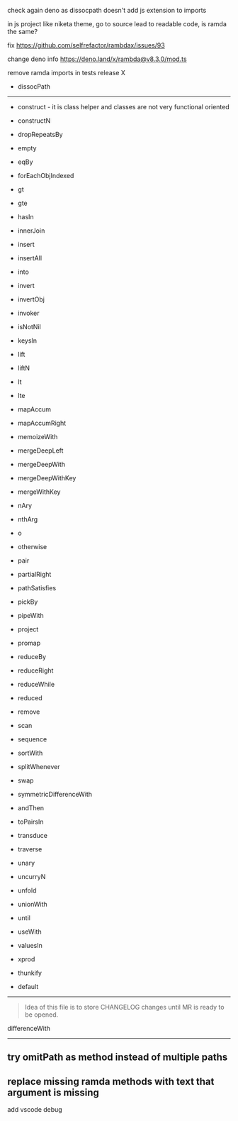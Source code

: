 check again deno as dissocpath doesn't add js extension to imports

in js project like niketa theme, go to source lead to readable code, is ramda the same?

fix https://github.com/selfrefactor/rambdax/issues/93

change deno info https://deno.land/x/rambda@v8.3.0/mod.ts

remove ramda imports in tests
release X

- dissocPath

---
- construct - it is class helper and classes are not very functional oriented
- constructN

- dropRepeatsBy
- empty
- eqBy
- forEachObjIndexed
- gt
- gte
- hasIn

- innerJoin
- insert
- insertAll
- into
- invert
- invertObj
- invoker
- isNotNil

- keysIn
- lift
- liftN
- lt
- lte
- mapAccum
- mapAccumRight
- memoizeWith
- mergeDeepLeft
- mergeDeepWith
- mergeDeepWithKey
- mergeWithKey

- nAry
- nthArg
- o
- otherwise
- pair
- partialRight
- pathSatisfies
- pickBy
- pipeWith
- project
- promap

- reduceBy
- reduceRight
- reduceWhile
- reduced
- remove
- scan
- sequence
- sortWith
- splitWhenever
- swap
- symmetricDifferenceWith

- andThen
- toPairsIn
- transduce
- traverse
- unary
- uncurryN
- unfold
- unionWith
- until
- useWith
- valuesIn
- xprod
- thunkify
- default
---
> Idea of this file is to store CHANGELOG changes until MR is ready to be opened.

differenceWith

---
try omitPath as method instead of multiple paths
---
replace missing ramda methods with text that argument is missing
---
add vscode debug